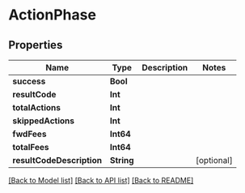 # ActionPhase

## Properties
Name | Type | Description | Notes
------------ | ------------- | ------------- | -------------
**success** | **Bool** |  | 
**resultCode** | **Int** |  | 
**totalActions** | **Int** |  | 
**skippedActions** | **Int** |  | 
**fwdFees** | **Int64** |  | 
**totalFees** | **Int64** |  | 
**resultCodeDescription** | **String** |  | [optional] 

[[Back to Model list]](../README.md#documentation-for-models) [[Back to API list]](../README.md#documentation-for-api-endpoints) [[Back to README]](../README.md)


